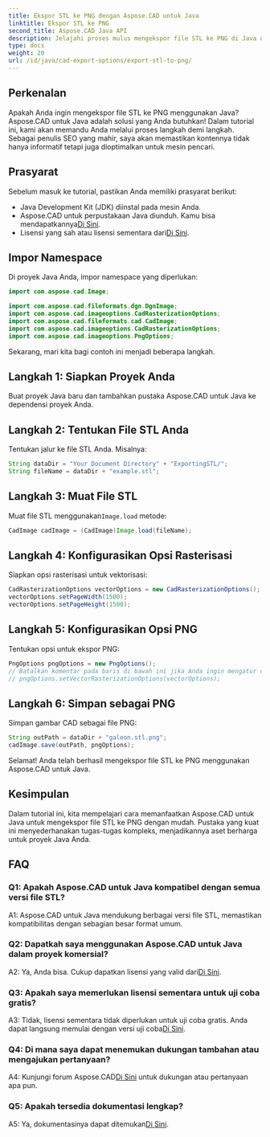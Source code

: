 ```yaml
---
title: Ekspor STL ke PNG dengan Aspose.CAD untuk Java
linktitle: Ekspor STL ke PNG
second_title: Aspose.CAD Java API
description: Jelajahi proses mulus mengekspor file STL ke PNG di Java dengan Aspose.CAD. Sederhanakan alur kerja Anda dan tingkatkan proyek Java Anda dengan mudah.
type: docs
weight: 20
url: /id/java/cad-export-options/export-stl-to-png/
---
```

## Perkenalan

Apakah Anda ingin mengekspor file STL ke PNG menggunakan Java? Aspose.CAD untuk Java adalah solusi yang Anda butuhkan! Dalam tutorial ini, kami akan memandu Anda melalui proses langkah demi langkah. Sebagai penulis SEO yang mahir, saya akan memastikan kontennya tidak hanya informatif tetapi juga dioptimalkan untuk mesin pencari.

## Prasyarat

Sebelum masuk ke tutorial, pastikan Anda memiliki prasyarat berikut:

- Java Development Kit (JDK) diinstal pada mesin Anda.
-  Aspose.CAD untuk perpustakaan Java diunduh. Kamu bisa mendapatkannya[Di Sini](https://releases.aspose.com/cad/java/).
-  Lisensi yang sah atau lisensi sementara dari[Di Sini](https://purchase.aspose.com/temporary-license/).

## Impor Namespace

Di proyek Java Anda, impor namespace yang diperlukan:

```java
import com.aspose.cad.Image;

import com.aspose.cad.fileformats.dgn.DgnImage;
import com.aspose.cad.imageoptions.CadRasterizationOptions;
import com.aspose.cad.fileformats.cad.CadImage;
import com.aspose.cad.imageoptions.CadRasterizationOptions;
import com.aspose.cad.imageoptions.PngOptions;
```

Sekarang, mari kita bagi contoh ini menjadi beberapa langkah.

## Langkah 1: Siapkan Proyek Anda

Buat proyek Java baru dan tambahkan pustaka Aspose.CAD untuk Java ke dependensi proyek Anda.

## Langkah 2: Tentukan File STL Anda

Tentukan jalur ke file STL Anda. Misalnya:

```java
String dataDir = "Your Document Directory" + "ExportingSTL/";
String fileName = dataDir + "example.stl";
```

## Langkah 3: Muat File STL

 Muat file STL menggunakan`Image.load` metode:

```java
CadImage cadImage = (CadImage)Image.load(fileName);
```

## Langkah 4: Konfigurasikan Opsi Rasterisasi

Siapkan opsi rasterisasi untuk vektorisasi:

```java
CadRasterizationOptions vectorOptions = new CadRasterizationOptions();
vectorOptions.setPageWidth(1500);
vectorOptions.setPageHeight(1500);
```

## Langkah 5: Konfigurasikan Opsi PNG

Tentukan opsi untuk ekspor PNG:

```java
PngOptions pngOptions = new PngOptions();
// Batalkan komentar pada baris di bawah ini jika Anda ingin mengatur opsi rasterisasi vektor
// pngOptions.setVectorRasterizationOptions(vectorOptions);
```

## Langkah 6: Simpan sebagai PNG

Simpan gambar CAD sebagai file PNG:

```java
String outPath = dataDir + "galeon.stl.png";
cadImage.save(outPath, pngOptions);
```

Selamat! Anda telah berhasil mengekspor file STL ke PNG menggunakan Aspose.CAD untuk Java.

## Kesimpulan

Dalam tutorial ini, kita mempelajari cara memanfaatkan Aspose.CAD untuk Java untuk mengekspor file STL ke PNG dengan mudah. Pustaka yang kuat ini menyederhanakan tugas-tugas kompleks, menjadikannya aset berharga untuk proyek Java Anda.

## FAQ

### Q1: Apakah Aspose.CAD untuk Java kompatibel dengan semua versi file STL?

A1: Aspose.CAD untuk Java mendukung berbagai versi file STL, memastikan kompatibilitas dengan sebagian besar format umum.

### Q2: Dapatkah saya menggunakan Aspose.CAD untuk Java dalam proyek komersial?

 A2: Ya, Anda bisa. Cukup dapatkan lisensi yang valid dari[Di Sini](https://purchase.aspose.com/buy).

### Q3: Apakah saya memerlukan lisensi sementara untuk uji coba gratis?

 A3: Tidak, lisensi sementara tidak diperlukan untuk uji coba gratis. Anda dapat langsung memulai dengan versi uji coba[Di Sini](https://releases.aspose.com/).

### Q4: Di mana saya dapat menemukan dukungan tambahan atau mengajukan pertanyaan?

 A4: Kunjungi forum Aspose.CAD[Di Sini](https://forum.aspose.com/c/cad/19) untuk dukungan atau pertanyaan apa pun.

### Q5: Apakah tersedia dokumentasi lengkap?

 A5: Ya, dokumentasinya dapat ditemukan[Di Sini](https://reference.aspose.com/cad/java/).